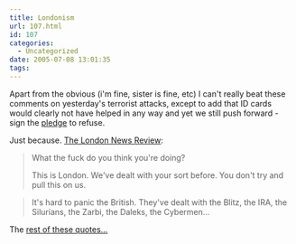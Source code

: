 ```yaml
---
title: Londonism
url: 107.html
id: 107
categories:
  - Uncategorized
date: 2005-07-08 13:01:35
tags:
---
```


Apart from the obvious (i'm fine, sister is fine, etc) I can't really beat these comments on yesterday's terrorist attacks, except to add that ID cards would clearly not have helped in any way and yet we still push forward - sign the [pledge](http://www.pledgebank.com/refuse/) to refuse.

  
Just because. [The London News Review](http://www.lnreview.co.uk/news/005167.php):

> What the fuck do you think you're doing?  
>   
> This is London. We've dealt with your sort before. You don't try and pull this on us.

  

> It's hard to panic the British. They've dealt with the Blitz, the IRA, the Silurians, the Zarbi, the Daleks, the Cybermen...

The [rest of these quotes...](http://www.livejournal.com/users/coalescent/239250.html)